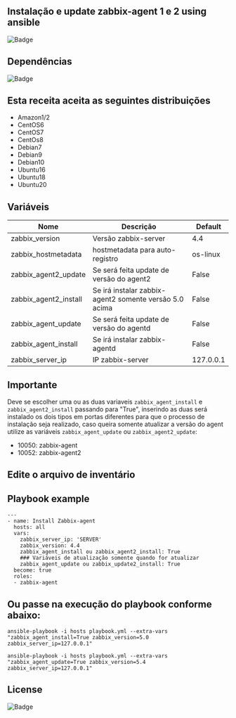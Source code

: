 ## Instalação e update zabbix-agent 1 e 2 using ansible

![Badge](https://img.shields.io/badge/ansible-zabbix-red)

## Dependências
![Badge](https://img.shields.io/badge/ansible-2.9.10-blue)

## Esta receita aceita as seguintes distribuições
- Amazon1/2
- CentOS6
- CentOS7
- CentOs8
- Debian7
- Debian9
- Debian10
- Ubuntu16
- Ubuntu18
- Ubuntu20

## Variáveis

| Nome | Descrição | Default | 
|------|-----------|---------|
| zabbix_version | Versão zabbix-server | 4.4|
| zabbix_hostmetadata | hostmetadata para auto-registro | os-linux |
| zabbix_agent2_update | Se será feita update de versão do agent2 | False |
| zabbix_agent2_install | Se irá instalar zabbix-agent2 somente versão 5.0 acima | False | 
| zabbix_agent_update | Se será feita update de versão do agentd | False |
| zabbix_agent_install | Se irá instalar zabbix-agentd | False | 
| zabbix_server_ip | IP zabbix-server | 127.0.0.1| 

## Importante
 Deve se escolher uma ou as duas variaveis `zabbix_agent_install` e `zabbix_agent2_install` passando para "True", inserindo as duas será instalado os dois tipos em portas diferentes para que o processo de instalação seja realizado, caso queira somente atualizar a versão do agent utilize as variáveis `zabbix_agent_update` ou `zabbix_agent2_update`:
  
  - 10050: zabbix-agent 
  - 10052: zabbix-agent2  
 
## Edite o arquivo de inventário

## Playbook example
```
---
- name: Install Zabbix-agent
  hosts: all
  vars:
    zabbix_server_ip: 'SERVER'
    zabbix_version: 4.4
    zabbix_agent_install ou zabbix_agent2_install: True
    ### Variáveis de atualização somente quando for atualizar 
    zabbix_agent_update ou zabbix_update2_install: True
  become: true
  roles:
  - zabbix-agent
```
## Ou passe na execução do playbook conforme abaixo:
``` 
ansible-playbook -i hosts playbook.yml --extra-vars "zabbix_agent_install=True zabbix_version=5.0 zabbix_server_ip=127.0.0.1"

ansible-playbook -i hosts playbook.yml --extra-vars "zabbix_agent_update=True zabbix_version=5.4 zabbix_server_ip=127.0.0.1"
``` 
## License
![Badge](https://img.shields.io/badge/license-GPLv3-green)
